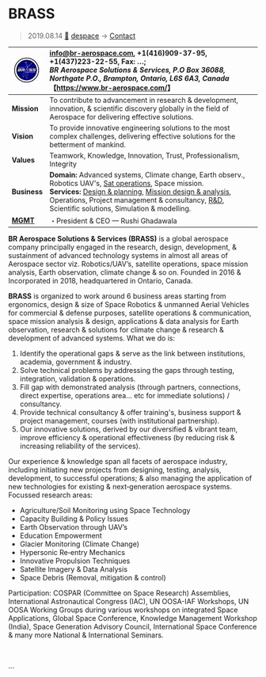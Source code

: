 # BRASS
> 2019.08.14 [🚀](../index/index.md) [despace](index.md) → [Contact](contact.md)

|[![](f/con/b/brass_logo1_thumb.jpg)](f/con/b/brass_logo1.png)|<info@br-aerospace.com>, +1(416)909-37-95, +1(437)223-22-55, Fax: …;<br> *BR Aerospace Solutions & Services, P.O Box 36088,  Northgate P.O., Brampton, Ontario, L6S 6A3, Canada*<br> 【<https://www.br-aerospace.com/>】|
|:--|:--|
|**Mission**|To contribute to advancement in research & development, innovation, & scientific discovery globally in the field of Aerospace for delivering effective solutions.|
|**Vision**|To provide innovative engineering solutions to the most complex challenges, delivering effective solutions for the betterment of mankind.|
|**Values**|Teamwork, Knowledge, Innovation, Trust, Professionalism, Integrity|
|**Business**|**Domain:** Advanced systems, Climate change, Earth observ., Robotics UAV's, [Sat operations](scs.md), Space mission.<br> **Services:** [Design & planning](sc.md), [Mission design & analysis](scs.md), Operations, Project management & consultancy, [R&D](rnd.md), Scientific solutions, Simulation & modelling.|
|**[MGMT](mgmt.md)**|・President & CEO — Rushi Ghadawala|

**BR Aerospace Solutions & Services (BRASS)** is a global aerospace company principally engaged in the research, design, development, & sustainment of advanced technology systems in almost all areas of Aerospace sector viz. Robotics/UAV’s, satellite operations, space mission analysis, Earth observation, climate change & so on. Founded in 2016 & Incorporated in 2018, headquartered in Ontario, Canada.

**BRASS** is organized to work around 6 business areas starting from ergonomics, design & size of Space Robotics & unmanned Aerial Vehicles for commercial & defense purposes, satellite operations & communication, space mission analysis & design, applications & data analysis for Earth observation, research & solutions for climate change & research & development of advanced systems. What we do is:

   1. Identify the operational gaps & serve as the link between institutions, academia, government & industry.
   1. Solve technical problems by addressing the gaps through testing, integration, validation & operations.
   1. Fill gap with demonstrated analysis (through partners, connections, direct expertise, operations area… etc for immediate solutions) / consultancy.
   1. Provide technical consultancy & offer training's, business support & project management, courses (with institutional partnership).
   1. Our innovative solutions, derived by our diversified & vibrant team, improve efficiency & operational effectiveness (by reducing risk & increasing reliability of the services).

Our experience & knowledge span all facets of aerospace industry, including initiating new projects from designing, testing, analysis, development, to successful operations; & also managing the application of new technologies for existing & next‑generation aerospace systems. Focussed research areas:

   - Agriculture/Soil Monitoring using Space Technology
   - Capacity Building & Policy Issues
   - Earth Observation through UAV’s
   - Education Empowerment
   - Glacier Monitoring (Climate Change)
   - Hypersonic Re‑entry Mechanics
   - Innovative Propulsion Techniques
   - Satellite Imagery & Data Analysis
   - Space Debris (Removal, mitigation & control)

Participation: COSPAR (Committee on Space Research) Assemblies, International Astronautical Congress (IAC), UN OOSA-IAF Workshops, UN OOSA Working Groups during various workshops on integrated Space Applications, Global Space Conference, Knowledge Management Workshop (India), Space Generation Advisory Council, International Space Conference & many more National & International Seminars.

<p style="page-break-after:always"> </p>

…
